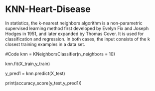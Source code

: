 # KNN-Heart-Disease
In statistics, the k-nearest neighbors algorithm is a non-parametric supervised learning method first developed by Evelyn Fix and Joseph Hodges in 1951, and later expanded by Thomas Cover. It is used for classification and regression. In both cases, the input consists of the k closest training examples in a data set.

#Code
knn = KNeighborsClassifier(n_neighbors = 10)

knn.fit(X_train,y_train)

y_pred1 = knn.predict(X_test)

print(accuracy_score(y_test,y_pred1))
